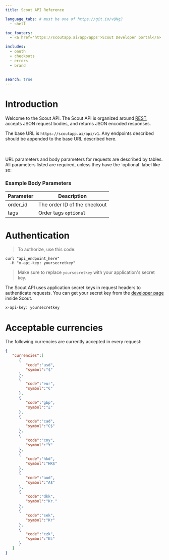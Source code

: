 ```yaml
---
title: Scout API Reference

language_tabs: # must be one of https://git.io/vQNgJ
  - shell

toc_footers:
  - <a href='https://scoutapp.ai/app/apps'>Scout Developer portal</a>

includes:
  - oauth
  - checkouts
  - errors
  - brand
 

search: true
---
```


# Introduction

Welcome to the Scout API. The Scout API is organized around [REST](https://en.wikipedia.org/wiki/Representational_state_transfer), accepts
JSON request bodies, and returns JSON encoded responses.

The base URL is `https://scoutapp.ai/api/v1`. Any endpoints described should be appended to the base URL described here.

<br>
<br>
URL parameters and body parameters for requests are described by tables. All parameters listed are required, unless they have
the `optional` label like so:

### Example Body Parameters

Parameter | Description
--------- | -----------
order_id | The order ID of the checkout
tags | Order tags `optional`

# Authentication

> To authorize, use this code:

```shell
curl "api_endpoint_here"
  -H "x-api-key: yoursecretkey"
```

> Make sure to replace `yoursecretkey` with your application's secret key.

The Scout API uses application secret keys in request headers to authenticate requests. You can get your secret key from the
[developer page](https://scoutapp.ai/app/apps) inside Scout.

`x-api-key: yoursecretkey`

# Acceptable currencies

The following currencies are currently accepted in every request:

```json
{
   "currencies":[
      {
         "code":"usd",
         "symbol":"$"
      },
      {
         "code":"eur",
         "symbol":"€"
      },
      {
         "code":"gbp",
         "symbol":"£"
      },
      {
         "code":"cad",
         "symbol":"C$"
      },
      {
         "code":"cny",
         "symbol":"¥"
      },
      {
         "code":"hkd",
         "symbol":"HK$"
      },
      {
         "code":"aud",
         "symbol":"A$"
      },
      {
         "code":"dkk",
         "symbol":"Kr."
      },
      {
         "code":"sek",
         "symbol":"Kr"
      },
      {
         "code":"czk",
         "symbol":"Kč"
      }
   ]
}
```
